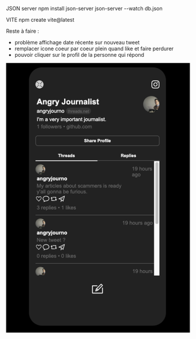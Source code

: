 JSON server
npm install json-server
json-server --watch db.json

VITE
npm create vite@latest

Reste à faire :

- problème affichage date récente sur nouveau tweet
- remplacer icone coeur par coeur plein quand like et faire perdurer
- pouvoir cliquer sur le profil de la personne qui répond

![screen](./src/screen.png "screen app")
